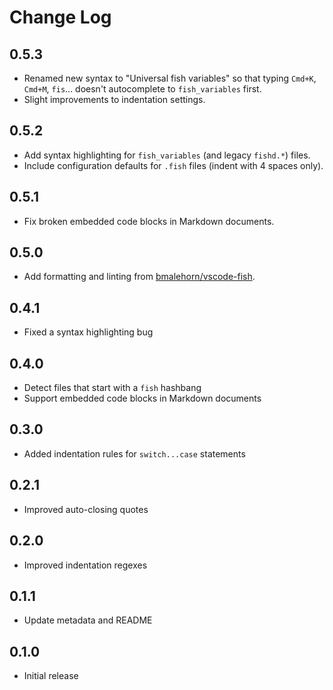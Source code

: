 # Change Log

## 0.5.3

- Renamed new syntax to "Universal fish variables" so that typing `Cmd+K`,
  `Cmd+M`, `fis`… doesn't autocomplete to `fish_variables` first.
- Slight improvements to indentation settings.
## 0.5.2

- Add syntax highlighting for `fish_variables` (and legacy `fishd.*`) files.
- Include configuration defaults for `.fish` files (indent with 4 spaces only).

## 0.5.1

- Fix broken embedded code blocks in Markdown documents.

## 0.5.0

- Add formatting and linting from [bmalehorn/vscode-fish].

[bmalehorn/vscode-fish]: https://github.com/bmalehorn/vscode-fish

## 0.4.1

- Fixed a syntax highlighting bug

## 0.4.0

- Detect files that start with a `fish` hashbang
- Support embedded code blocks in Markdown documents

## 0.3.0

- Added indentation rules for `switch...case` statements

## 0.2.1

- Improved auto-closing quotes

## 0.2.0

- Improved indentation regexes

## 0.1.1

- Update metadata and README

## 0.1.0

- Initial release

